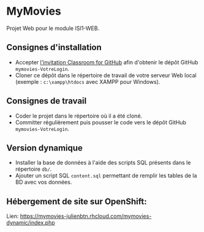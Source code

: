 # MyMovies

Projet Web pour le module ISI1-WEB.

## Consignes d'installation

* Accepter [l'invitation Classroom for GitHub](https://classroom.github.com/assignment-invitations/d63bffe0cc007434d27ae4a905322b7a) afin d'obtenir le dépôt GitHub `mymovies-VotreLogin`.
* Cloner ce dépôt dans le répertoire de travail de votre serveur Web local (exemple : `c:\xampp\htdocs` avec XAMPP pour Windows).

## Consignes de travail

* Coder le projet dans le répertoire où il a été cloné.
* Committer régulièrement puis pousser le code vers le dépôt GitHub `mymovies-VotreLogin`.

## Version dynamique

* Installer la base de données à l'aide des scripts SQL présents dans le répertoire `db/`.
* Ajouter un script SQL `content.sql` permettant de remplir les tables de la BD avec vos données.

## Hébergement de site sur OpenShift:
Lien: https://mymovies-julienbtn.rhcloud.com/mymovies-dynamic/index.php

